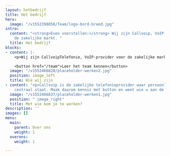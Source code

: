 ```yaml
---
layout: hetbedrijf
title: Het bedrijf
hero:
  image: "/v1552398058/Team/logo-bord-breed.jpg"
intro:
  content: "<strong>Even voorstellen:</strong> Wij zijn Callvoip, VoIP-provider voor
    de zakelijke markt. "
  title: Het bedrijf
blocks:
- content: |-
    <p>Wij zijn CallvoipTelefonie, VoIP-provider voor de zakelijke markt. We voorzien professionele telefonie-oplossingen voor kleine en grote bedrijven. Daarbij leveren we de producten en internetverbindingen die nodig zijn om optimaal gebruik te kunnen maken van onze telefoniedienst. CallvoipTelefonie bestaat uit een gedreven team van 9 personen.</p>

    <button href="/team">Leer het team kennen</button>
  image: "/v1552466820/placeholder-werken2.jpg"
  position: image_left
  title: Wie wij zijn
- content: "<p>Callvoip is de zakelijke telefonieprovider waar persoonlijk contact
    centraal staat. Maak daarom kennis met button en weet wie u aan de lijn heeft.</p>"
  image: "/v1552466837/placeholder-werken1.jpg"
  position: " image_right"
  title: Met wie kom je te werken?
description: ''
images: []
menu:
  main:
    parent: Over ons
    weight: 1
  overons:
    weight: 1

---
```

